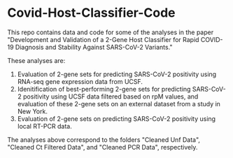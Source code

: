 # Covid-Host-Classifier-Code
This repo contains data and code for some of the analyses in the paper "Development and Validation of a 2-Gene Host Classifier for Rapid COVID-19 Diagnosis and Stability Against SARS-CoV-2 Variants."

These analyses are:
1. Evaluation of 2-gene sets for predicting SARS-CoV-2 positivity using RNA-seq gene expression data from UCSF.
2. Idenitification of best-performing 2-gene sets for predicting SARS-CoV-2 positivity using UCSF data filtered based on rpM values, and evaluation of these 2-gene sets on an external dataset from a study in New York.
3. Evaluation of 2-gene sets on predicting SARS-CoV-2 positivity using local RT-PCR data.

The analyses above correspond to the folders "Cleaned Unf Data", "Cleaned Ct Filtered Data", and "Cleaned PCR Data", respectively.
